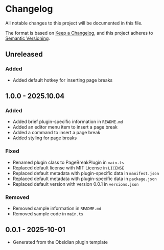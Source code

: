 # Changelog

All notable changes to this project will be documented in this file.

The format is based on [Keep a Changelog](https://keepachangelog.com/en/1.0.0/),
and this project adheres to [Semantic Versioning](https://semver.org/spec/v2.0.0.html).

## Unreleased

### Added

- Added default hotkey for inserting page breaks

## 1.0.0 - 2025.10.04

### Added

- Added brief plugin-specific information in `README.md`
- Added an editor menu item to insert a page break
- Added a command to insert a page break
- Added styling for page breaks

### Fixed

- Renamed plugin class to PageBreakPlugin in `main.ts`
- Replaced default license with MIT License in `LICENSE`
- Replaced default metadata with plugin-specific data in `manifest.json`
- Replaced default metadata with plugin-specific data in `package.json`
- Replaced default version with version 0.0.1 in `versions.json`

### Removed

- Removed sample information in `README.md`
- Removed sample code in `main.ts`

## 0.0.1 - 2025-10-01

- Generated from the Obsidian plugin template
